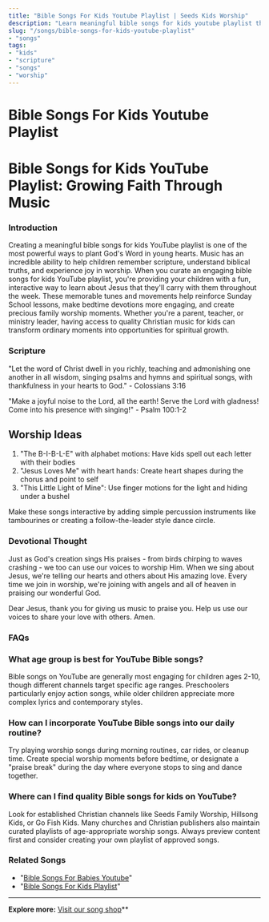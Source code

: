 ```yaml
---
title: "Bible Songs For Kids Youtube Playlist | Seeds Kids Worship"
description: "Learn meaningful bible songs for kids youtube playlist that teach Scripture through music. Interactive worship resources for kids and families."
slug: "/songs/bible-songs-for-kids-youtube-playlist"
- "songs"
tags:
- "kids"
- "scripture"
- "songs"
- "worship"
---
```


# Bible Songs For Kids Youtube Playlist

# Bible Songs for Kids YouTube Playlist: Growing Faith Through Music

### Introduction
Creating a meaningful bible songs for kids YouTube playlist is one of the most powerful ways to plant God's Word in young hearts. Music has an incredible ability to help children remember scripture, understand biblical truths, and experience joy in worship. When you curate an engaging bible songs for kids YouTube playlist, you're providing your children with a fun, interactive way to learn about Jesus that they'll carry with them throughout the week. These memorable tunes and movements help reinforce Sunday School lessons, make bedtime devotions more engaging, and create precious family worship moments. Whether you're a parent, teacher, or ministry leader, having access to quality Christian music for kids can transform ordinary moments into opportunities for spiritual growth.

### Scripture
"Let the word of Christ dwell in you richly, teaching and admonishing one another in all wisdom, singing psalms and hymns and spiritual songs, with thankfulness in your hearts to God." - Colossians 3:16

"Make a joyful noise to the Lord, all the earth! Serve the Lord with gladness! Come into his presence with singing!" - Psalm 100:1-2

## Worship Ideas
1. "The B-I-B-L-E" with alphabet motions: Have kids spell out each letter with their bodies
2. "Jesus Loves Me" with heart hands: Create heart shapes during the chorus and point to self
3. "This Little Light of Mine": Use finger motions for the light and hiding under a bushel

Make these songs interactive by adding simple percussion instruments like tambourines or creating a follow-the-leader style dance circle.

### Devotional Thought
Just as God's creation sings His praises - from birds chirping to waves crashing - we too can use our voices to worship Him. When we sing about Jesus, we're telling our hearts and others about His amazing love. Every time we join in worship, we're joining with angels and all of heaven in praising our wonderful God.

Dear Jesus, thank you for giving us music to praise you. Help us use our voices to share your love with others. Amen.

### FAQs

### What age group is best for YouTube Bible songs?
Bible songs on YouTube are generally most engaging for children ages 2-10, though different channels target specific age ranges. Preschoolers particularly enjoy action songs, while older children appreciate more complex lyrics and contemporary styles.

### How can I incorporate YouTube Bible songs into our daily routine?
Try playing worship songs during morning routines, car rides, or cleanup time. Create special worship moments before bedtime, or designate a "praise break" during the day where everyone stops to sing and dance together.

### Where can I find quality Bible songs for kids on YouTube?
Look for established Christian channels like Seeds Family Worship, Hillsong Kids, or Go Fish Kids. Many churches and Christian publishers also maintain curated playlists of age-appropriate worship songs. Always preview content first and consider creating your own playlist of approved songs.

### Related Songs

- "[Bible Songs For Babies Youtube](/songs/bible-songs-for-babies-youtube/)"
- "[Bible Songs For Kids Playlist](/songs/bible-songs-for-kids-playlist/)"

---

**Explore more:** [Visit our song shop](https://seedskidsworship.com/shop)**

<!-- Schema Markup -->
<script type="application/ld+json">
{
  "@context": "https://schema.org",
  "@type": "MusicRecording",
  "name": "Bible Songs For Kids Youtube Playlist",
  "byArtist": {
    "@type": "MusicGroup",
    "name": "Seeds Kids Worship"
  },
  "isFamilyFriendly": true,
  "url": "https://seedskidsworship.com/songs/bible-songs-for-kids-youtube-playlist/"
}
</script>